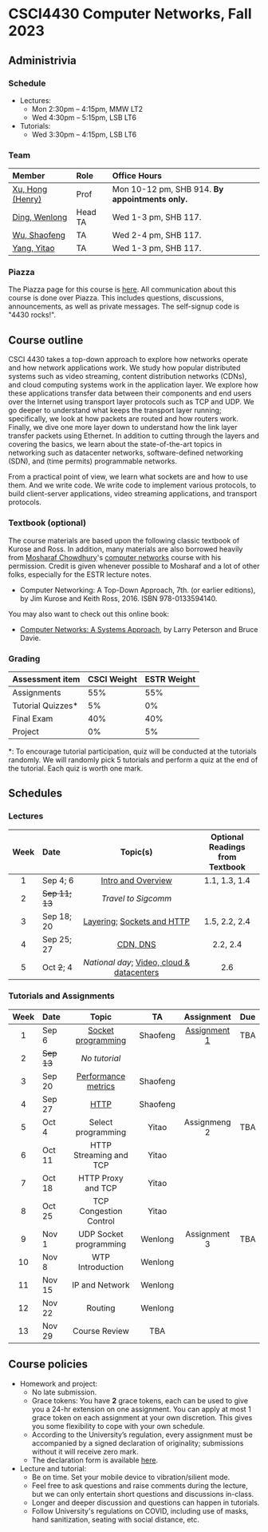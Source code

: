 # CSCI4430 Computer Networks, Fall 2023

## Administrivia

### Schedule
- Lectures: 
  * Mon 2:30pm – 4:15pm, MMW LT2
  * Wed 4:30pm – 5:15pm, LSB LT6
- Tutorials:
  * Wed 3:30pm – 4:15pm, LSB LT6

### Team
| Member | Role | Office Hours |
| :---------------- | :--- | :----------- |
| [Xu, Hong (Henry)](https://henryhxu.github.io/) | Prof | Mon 10-12 pm, SHB 914. **By appointments only.** |
| [Ding, Wenlong](mailto:wlding@link.cuhk.edu.hk) | Head TA | Wed 1-3 pm, SHB 117. |
| [Wu, Shaofeng](mailto:sfwu22@cse.cuhk.edu.hk) | TA |  Wed 2-4 pm, SHB 117. |
| [Yang, Yitao](mailto:ytyang@cse.cuhk.edu.hk) | TA | Wed 1-3 pm, SHB 117. |

### Piazza
The Piazza page for this course is [here](https://piazza.com/cuhk.edu.hk/fall2023/csci4430estr4120).
All communication about this course is done over Piazza. This includes questions, discussions, announcements, as well as private messages. 
The self-signup code is "4430 rocks!".

## Course outline
CSCI 4430 takes a top-down approach to explore how networks operate and how network applications work. We study how popular distributed systems such as video streaming, content distribution networks (CDNs), and cloud computing systems work in the application layer. We explore how these applications transfer data between their components and end users over the Internet using transport layer protocols such as TCP and UDP. We go deeper to understand what keeps the transport layer running; specifically, we look at how packets are routed and how routers work. Finally, we dive one more layer down to understand how the link layer transfer packets using Ethernet. In addition to cutting through the layers and covering the basics, we learn about the state-of-the-art topics in networking such as datacenter networks, software-defined networking (SDN), and (time permits) programmable networks.

From a practical point of view, we learn what sockets are and how to use them. And we write code. We write code to implement various protocols, to build client-server applications, video streaming applications, and transport protocols.

### Textbook (optional)
The course materials are based upon the following classic textbook of Kurose and Ross. In addition, many materials are also borrowed heavily from [Mosharaf Chowdhury](http://www.mosharaf.com/)'s [computer networks](https://github.com/mosharaf/eecs489) course with his permission. Credit is given whenever possible to Mosharaf and a lot of other folks, especially for the ESTR lecture notes.
- Computer Networking: A Top-Down Approach, 7th. (or earlier editions), by Jim Kurose and Keith Ross, 2016. ISBN 978-0133594140.

You may also want to check out this online book:
- [Computer Networks: A Systems Approach](https://book.systemsapproach.org/index.html), by Larry Peterson and Bruce Davie.

### Grading
| Assessment item | CSCI Weight | ESTR Weight
| :---------------- | :--- | :--- | 
| Assignments | 55% | 55%
| Tutorial Quizzes* | 5% | 0%
| Final Exam | 40% | 40%
| Project | 0% | 5%

\*: To encourage tutorial participation, quiz will be conducted at the tutorials randomly. We will randomly pick 5 tutorials and perform a quiz at the end of the tutorial. Each quiz is worth one mark.

## Schedules
<!--  Click on the topic to access the slides, and on the date to view the recording. -->

### Lectures
| Week | Date | Topic(s) |  Optional Readings  <br>from Textbook |
| :---: |:----------- | :-----------------: |  :------------: | 
|1| Sep 4; 6 | [Intro and Overview](lec/lec1.pptx) |  1.1, 1.3, 1.4
|2| ~~Sep 11; 13~~ | *Travel to Sigcomm* | 
|3| Sep 18; 20 | [Layering](lec/lec2.pptx);  [Sockets and HTTP](lec/lec3.pptx) | 1.5, 2.2, 2.4
|4| Sep 25; 27 | [CDN, DNS](lec/lec4.pptx) | 2.2, 2.4
|5| Oct ~~2~~; 4 | *National day*; [Video, cloud & datacenters](lec/lec5.pptx) |  2.6

### Tutorials and Assignments
<!--  ~~11:59:59 p.m., Sat, Jan 29th~~ 18:00:00 p.m., Mon, Jan 31st -->
<!-- assignment-1 -->
<!-- []() -->
| Week | Date | Topic | TA | Assignment | Due |
| :---: | :------------------ | :-----: | :-------------: | :-----: | :-------------: |
| 1 | Sep 6  | [Socket programming](tutorial/T01/) | Shaofeng | [Assignment 1](assignment/assignment-1) | TBA |
| 2 | ~~Sep 13~~ | *No tutorial* ||||
| 3 | Sep 20 | [Performance metrics](tutorial/T02/) | Shaofeng|||
| 4 | Sep 27 | [HTTP](tutorial/T03/) | Shaofeng|||
| 5 | Oct 4  | Select programming | Yitao | Assignmeng 2| TBA |
| 6 | Oct 11 | HTTP Streaming and TCP | Yitao |||
| 7 | Oct 18 | HTTP Proxy and TCP | Yitao |||
| 8 | Oct 25 | TCP Congestion Control | Yitao |||
| 9 | Nov 1 | UDP Socket programming | Wenlong | Assignment 3 | TBA |
| 10 | Nov 8 | WTP Introduction| Wenlong |||
| 11 | Nov 15 | IP and Network| Wenlong |||
| 12 | Nov 22 | Routing | Wenlong |||
| 13 | Nov 29 | Course Review | TBA |||


## Course policies
- Homework and project: 
  * No late submission.
  * Grace tokens: You have **2** grace tokens, each can be used to give you a 24-hr extension on one assignment. You can apply at most 1 grace token on each assignment at your own discretion. This gives you some flexibility to cope with your own schedule.
  * According to the University’s regulation, every assignment must be accompanied by a signed declaration of originality; submissions without it will receive zero mark.
  * The declaration form is available [here](https://www.cuhk.edu.hk/policy/academichonesty/Eng_htm_files_(2013-14)/declaration_en.doc).
- Lecture and tutorial:
  * Be on time. Set your mobile device to vibration/silient mode.
  * Feel free to ask questions and raise comments during the lecture, but we can only entertain short questions and discussions in-class.
  * Longer and deeper discussion and questions can happen in tutorials.
  * Follow University's regulations on COVID, including use of masks, hand sanitization, seating with social distance, etc.

